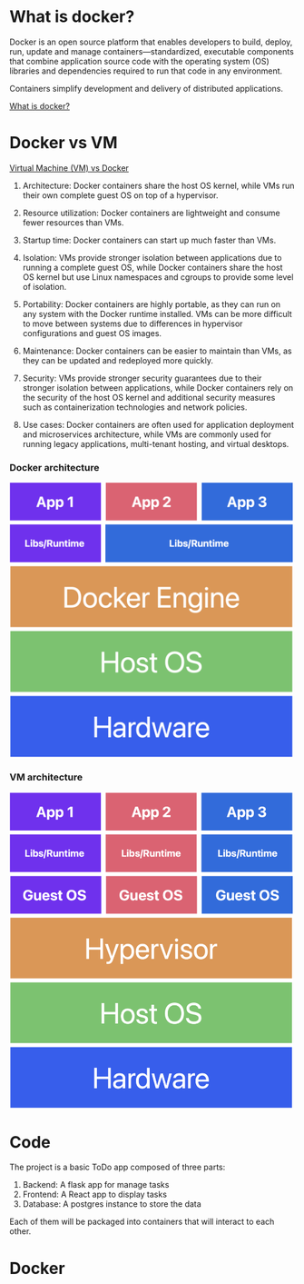 # What is docker?

Docker is an open source platform that enables developers to build, deploy, run, update and manage containers—standardized, executable components that combine application source code with the operating system (OS) libraries and dependencies required to run that code in any environment.

Containers simplify development and delivery of distributed applications.

[What is docker?](https://www.ibm.com/topics/docker)

# Docker vs VM
[Virtual Machine (VM) vs Docker](https://www.youtube.com/watch?v=a1M_thDTqmU&ab_channel=IBMTechnology)

1. Architecture: Docker containers share the host OS kernel, while VMs run their own complete guest OS on top of a hypervisor.

2. Resource utilization: Docker containers are lightweight and consume fewer resources than VMs.

3. Startup time: Docker containers can start up much faster than VMs.

4. Isolation: VMs provide stronger isolation between applications due to running a complete guest OS, while Docker containers share the host OS kernel but use Linux namespaces and cgroups to provide some level of isolation.

5. Portability: Docker containers are highly portable, as they can run on any system with the Docker runtime installed. VMs can be more difficult to move between systems due to differences in hypervisor configurations and guest OS images.

6. Maintenance: Docker containers can be easier to maintain than VMs, as they can be updated and redeployed more quickly.

7. Security: VMs provide stronger security guarantees due to their stronger isolation between applications, while Docker containers rely on the security of the host OS kernel and additional security measures such as containerization technologies and network policies.

8. Use cases: Docker containers are often used for application deployment and microservices architecture, while VMs are commonly used for running legacy applications, multi-tenant hosting, and virtual desktops.

### Docker architecture
<img src='assets/docker.png' alt='Docker Architecture' width='500'>

### VM architecture
<img src='assets/VM.png' alt='Vm Architecture' width='500'>

# Code
The project is a basic ToDo app composed of three parts:

1. Backend: A flask app for manage tasks
2. Frontend: A React app to display tasks
3. Database: A postgres instance to store the data

Each of them will be packaged into containers that will interact to each other.

# Docker
